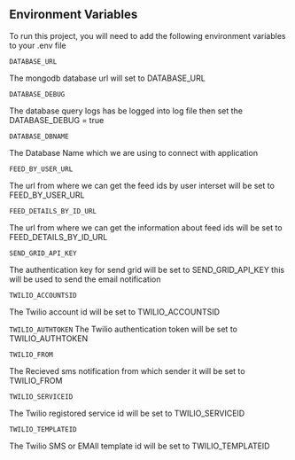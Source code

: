 
## Environment Variables

To run this project, you will need to add the following environment variables to your .env file

`DATABASE_URL`

The mongodb database url will set to DATABASE_URL

`DATABASE_DEBUG`

The database query logs has be logged into log file then set the DATABASE_DEBUG = true 

`DATABASE_DBNAME`

The Database Name which we are using to connect with application

`FEED_BY_USER_URL`

The url from where we can get the feed ids by user interset will be set to FEED_BY_USER_URL

`FEED_DETAILS_BY_ID_URL`

The url from where we can get the information about feed ids will be set to FEED_DETAILS_BY_ID_URL


`SEND_GRID_API_KEY`

The authentication key for send grid will be set to SEND_GRID_API_KEY this will be used to send the email notification 

`TWILIO_ACCOUNTSID`

The Twilio account id will be set to TWILIO_ACCOUNTSID

`TWILIO_AUTHTOKEN`
The Twilio authentication token will be set to TWILIO_AUTHTOKEN

`TWILIO_FROM`

The Recieved sms notification from which sender it will be set to TWILIO_FROM

`TWILIO_SERVICEID`

The Twilio registored service id will be set to TWILIO_SERVICEID

`TWILIO_TEMPLATEID`

The Twilio SMS or EMAIl template id will be set to TWILIO_TEMPLATEID
